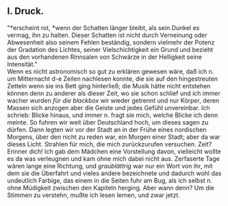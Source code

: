 ## I. Druck.
&quot;*erscheint rot, *wenn der Schatten länger bleibt, als sein Dunkel es vermag, ihn zu halten. Dieser Schatten ist nicht durch Verneinung oder Abwesenheit also seinem Fehlen beständig, sondern vielmehr der Potenz der Gradation des Lichtes, seiner Vielschichtigkeit ein Grund und bezieht aus den vorhandenen Rinnsalen von Schwärze in der Helligkeit seine Intensität.&quot;   
Wenn es nicht astronomisch so gut zu erklären gewesen wäre, daß ich n. um Mitternacht d-e Zeilen nachlesen konnte, die sie auf den hingestreuten Zetteln wenn sie ins Bett ging hinterließ; die Musik hätte nicht entstehen können denn zu anderer als dieser Zeit, wo sie schon schlief und ich immer wacher wurden *für die blackbox* wir wieder getrennt und nur Körper, deren Massen sich anzogen aber die Geiste und jedes Gefühl unvereinbar. Ich schrieb: Blicke hinaus, und immer n. fragt sie mich, welche Blicke ich denn meinte. So fuhren wir weit über Deutschland hoch, um dieses sagen zu dürfen. Dann legten wir vor der Stadt an in der Frühe eines nordischen Morgens, über den nicht zu reden war, ein Morgen einer Stadt; aber da war dieses Licht. Strahlen für mich, die mich zurückzurufen versuchen. Zeit? Erinner dich! Ich gab dem Mädchen eine Vorstellung davon, vielleicht wollte es da was verleugnen und kam ohne mich dabei nicht aus. Zerfaserte Tage wären lange eine Richtung, und *graublättrig* war nur ein Wort von ihr, mit dem sie die Überfahrt und vieles andere bezeichnete und dadurch wohl das undeutlich Farbige, das einem in die Seiten fuhr am Bug, als ich selbst n. ohne Müdigkeit zwischen den Kapiteln herging. Aber wann denn? Um die Stimmen zu verstehn, mußte ich lesen lernen, und zwar jetzt.    
